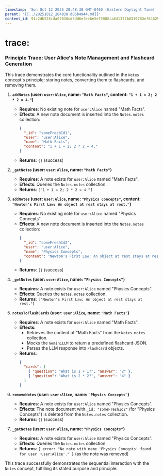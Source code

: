 ```yaml
---
timestamp: 'Sun Oct 12 2025 20:48:38 GMT-0400 (Eastern Daylight Time)'
parent: '[[../20251012_204838.d05b4944.md]]'
content_id: 91c2db928cda07038cd5dd6efee6e5e79088ca8d1377b8319783ef6462929ee3
---
```


# trace:

### Principle Trace: User Alice's Note Management and Flashcard Generation

This trace demonstrates the core functionality outlined in the `Notes` concept's principle: storing notes, converting them to flashcards, and removing them.

1. **`addNotes` (user: `user:Alice`, name: `"Math Facts"`, content: `"1 + 1 = 2; 2 * 2 = 4."`)**
   * **Requires**: No existing note for `user:Alice` named "Math Facts".
   * **Effects**: A new note document is inserted into the `Notes.notes` collection:
     ```json
     {
       "_id": "someFreshId1",
       "user": "user:Alice",
       "name": "Math Facts",
       "content": "1 + 1 = 2; 2 * 2 = 4."
     }
     ```
   * **Returns**: `{}` (success)

2. **`_getNotes` (user: `user:Alice`, name: `"Math Facts"`)**
   * **Requires**: A note exists for `user:Alice` named "Math Facts".
   * **Effects**: Queries the `Notes.notes` collection.
   * **Returns**: `["1 + 1 = 2; 2 * 2 = 4."]`

3. **`addNotes` (user: `user:Alice`, name: `"Physics Concepts"`, content: `"Newton's First Law: An object at rest stays at rest."`)**
   * **Requires**: No existing note for `user:Alice` named "Physics Concepts".
   * **Effects**: A new note document is inserted into the `Notes.notes` collection:
     ```json
     {
       "_id": "someFreshId2",
       "user": "user:Alice",
       "name": "Physics Concepts",
       "content": "Newton's First Law: An object at rest stays at rest."
     }
     ```
   * **Returns**: `{}` (success)

4. **`_getNotes` (user: `user:Alice`, name: `"Physics Concepts"`)**
   * **Requires**: A note exists for `user:Alice` named "Physics Concepts".
   * **Effects**: Queries the `Notes.notes` collection.
   * **Returns**: `["Newton's First Law: An object at rest stays at rest."]`

5. **`notesToFlashCards` (user: `user:Alice`, name: `"Math Facts"`)**
   * **Requires**: A note exists for `user:Alice` named "Math Facts".
   * **Effects**:
     * Retrieves the content of "Math Facts" from the `Notes.notes` collection.
     * Mocks the `GeminiLLM` to return a predefined flashcard JSON.
     * Parses the LLM response into `Flashcard` objects.
   * **Returns**:
     ```json
     {
       "cards": [
         { "question": "What is 1 + 1?", "answer": "2" },
         { "question": "What is 2 * 2?", "answer": "4" }
       ]
     }
     ```

6. **`removeNotes` (user: `user:Alice`, name: `"Physics Concepts"`)**
   * **Requires**: A note exists for `user:Alice` named "Physics Concepts".
   * **Effects**: The note document with `_id: "someFreshId2"` (for "Physics Concepts") is deleted from the `Notes.notes` collection.
   * **Returns**: `{}` (success)

7. **`_getNotes` (user: `user:Alice`, name: `"Physics Concepts"`)**
   * **Requires**: A note exists for `user:Alice` named "Physics Concepts".
   * **Effects**: Queries the `Notes.notes` collection.
   * **Returns**: `{ error: "No note with name 'Physics Concepts' found for user 'user:Alice'." }` (as the note was removed)

This trace successfully demonstrates the sequential interaction with the `Notes` concept, fulfilling its stated purpose and principle.
